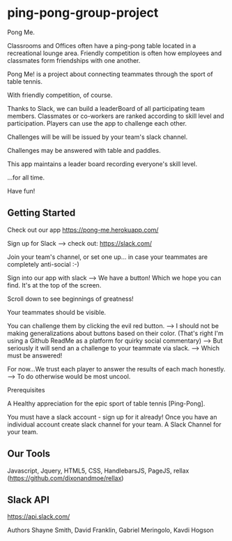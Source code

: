 # ping-pong-group-project

Pong Me.

Classrooms and Offices often have a ping-pong table located in a recreational lounge area.
Friendly competition is often how employees and classmates form friendships with one another.

Pong Me! is a project about connecting teammates through the sport of table tennis.

With friendly competition, of course.

Thanks to Slack, we can build a leaderBoard of all participating team members.
Classmates or co-workers are ranked according to skill level and participation.
Players can use the app to challenge each other.

Challenges will be will be issued by your team's slack channel.

Challenges may be answered with table and paddles.

This app maintains a leader board recording everyone's skill level.

...for all time.

Have fun!

Getting Started
----------------

Check out our app https://pong-me.herokuapp.com/

Sign up for Slack --> check out: https://slack.com/

Join your team's channel, or set one up... in case your teammates are completely anti-social :-)

Sign into our app with slack --> We have a button! Which we hope you can find. It's at the top of the screen.

Scroll down to see beginnings of greatness!

Your teammates should be visible.

You can challenge them by clicking the evil red button.
  --> I should not be making generalizations about buttons based on their color.
      (That's right I'm using a Github ReadMe as a platform for quirky social commentary)
  --> But seriously it will send an a challenge to your teammate via slack.
    --> Which must be answered!

For now...We trust each player to answer the results of each mach honestly.
  --> To do otherwise would be most uncool.

Prerequisites

A Healthy appreciation for the epic sport of table tennis [Ping-Pong].

You must have a slack account - sign up for it already!
Once you have an individual account create slack channel for your team.
A Slack Channel for your team.


Our Tools
---------
Javascript, Jquery, HTML5, CSS, HandlebarsJS, PageJS, rellax (https://github.com/dixonandmoe/rellax)

Slack API
---------
https://api.slack.com/

Authors
Shayne Smith, David Franklin, Gabriel Meringolo, Kavdi Hogson
